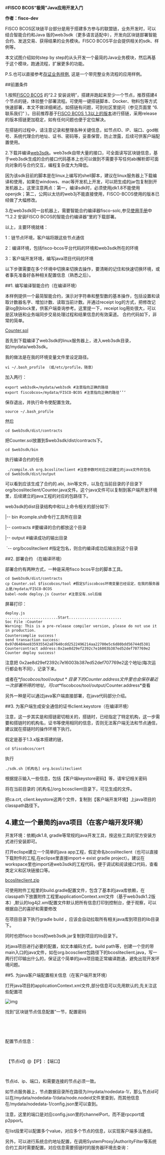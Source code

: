 #**FISCO BCOS“极简”Java应用开发入门**

**作者：fisco-dev**   

FISCO BCOS区块链平台部分是用于搭建多方参与的联盟链，业务开发时，可以结合智能合约和Java 版的web3sdk（更多语言适配中），开发向区块链部署智能合约、发送交易、获得结果的业务模块。FISCO BCOS平台会提供相关的sdk、样例等。

本文试图介绍如何step by step的从头开发一个最简的Java业务模块，然后再基于这个模块，跑通流程，扩展更多的功能。

P.S.也可以直接参考[存证业务样例](https://github.com/FISCO-BCOS/evidenceSample), 这是一个带完整业务流程的应用样例。

##前置条件 

1.按照[FISCO BCOS](https://github.com/FISCO-BCOS/FISCO-BCOS) 的“2.2 安装说明”，搭建并跑起来至少一个节点，推荐搭建4个节点的链，体验整个部署流程。可使用一键搭链脚本、Docker、物料包等方式快速部署，本文不做详细阐述。如搭链有问题，可到社区里提问（参见页面里 “6.联系我们” ）。目前推荐基于[FISCO BCOS 1.3以上的版本](https://github.com/FISCO-BCOS/FISCO-BCOS/releases)进行搭链，采用release的版本搭链更加稳定，如有任何问题也便于定位解决。

在搭链的过程中，请注意记录和整理各种关键信息，如节点ID、IP、端口、god帐号、系统代理合约地址、证书、密码等，妥善保管，防止泄露，后续可供客户端配置使用。

2.下载并编译[web3sdk](https://github.com/FISCO-BCOS/web3sdk)。web3sdk自带大量的接口，可全面读写区块链信息，基于web3sdk生成的合约接口代码基本上也可以做到不需要手写任何abi解析即可面向对象的与合约交互，编程复杂度大为降低。

因为该sdk目前的脚本是在linux上编写的shell脚本，建议在linux服务器上下载编译和使用，如果在windows、mac等开发机上开发，可以把生成的jar包复制到开发机器上。这里注意两点：第一，编译sdk时，必须使用jdk1.8不能使用openjdk；第二，公网以太坊的web3j不能直接使用，FISCO-BCOS使用的版本已经做了大幅修改。

3.在web3sdk同一台机器上，需要智能合约编译器fisco-solc,参见[使用手册](https://github.com/FISCO-BCOS/FISCO-BCOS/tree/master/doc/manual)中 “1.2.2 安装FISCO BCOS的智能合约编译器“里的下载部署。

以上，主要环境就绪：

1：链节点环境，客户端将跟这些节点通信

2：编译环境，包括fisco-bcos平台代码的环境和web3sdk所在的环境

3：客户端开发环境，编写java项目代码的环境

以下步骤需要在多个环境中切换来切换去操作，要清晰的记住和快速切换环境，或者事先准备好各种相关配置信息（熟悉之后）。

##1. 编写编译智能合约（在编译环境）

本样例提供一个最简智能合约，演示对字符串和整型数的基本操作，包括设置和读取计数器名字、增加计数、读取当前计数。并通过receipt log的方式，把修改记录log到block里，供客户端查询参考。这里提一下，receipt log用处很大，可以是区块链和业务端同步交易处理过程和结果信息的有效渠道。 合约代码如下，非常的简单。



[Counter.sol](/counter.sol)



首先到下载编译了web3sdk的linux服务器上，进入web3sdk目录，如/mydata/web3sdk。

我的做法是在我的环境变量文件里设定路径。

```
vi ~/.bash_profile （或/etc/profile，随意）
```

加入两行：

```
export web3sdk=/mydata/web3sdk #注意指向正确的路径
export fiscobcos=/mydata/FISCO-BCOS #注意指向正确的路径‘’‘ 
```

保存退出，并执行命令使配置生效。

```
source ~/.bash_profile
```
然后

```
cd $web3sdk/dist/contracts
```
把Counter.sol放置到$web3sdk/dist/contracts下。
```
cd $web3sdk/bin
```
执行编译合约的任务
```
 ./compile.sh org.bcosliteclient #注意参数时对应之前建立的java文件的包名
cd $web3sdk/dist/output
```
可以看到应该生成了合约的.abi, .bin等文件，以及在当前目录的子目录下 org/bcosliteclient/Counter.java文件。这个java文件可以复制到客户端开发环境里，后续建立的java工程的对应的包路径下。

web3sdk的dist目录结构中和以上命令相关的部分如下:

|-- bin     #comple.sh命令行工具所在目录

|-- contracts #要编译的合约都放这个目录

|-- output  #编译成功的输出目录

​    `-- org/bcosliteclient  #指定包名，则合约编译成功后输出到这个目录

##2. 部署合约 （在编译环境）

部署合约有两种方式，一种是采用fisco bcos平台的脚本工具。
```
cd $web3sdk/dist/contracts
cp Counter.sol $fiscobcos/tool #假定$fiscobcos环境变量已经设定，在我的服务器上是/mydata/FISCO-BCOS
babel-node deploy.js Counter #注意没有.sol后缀
```
屏幕打印：
```
deploy.js  
........................Start........................
Soc File :Counter
Warning: This is a pre-release compiler version, please do not use it in production.
Countercomplie success！
send transaction success: 0x97d6484ee835935542a87640cdd2522496214aa22700e5c6d80bdd56744d5381
Countercontract address:0x2ae8d29ef2392c7e16003b387ed52def707769e2
Counter deploy success!
```
注意把 0x2ae8d29ef2392c7e16003b387ed52def707769e2这个地址(每次运行都会有不同），记录下来。

或者在*$fiscobcos/tool/output*目录下的Counter.address文件里也会保存最近一次部署所得的地址，可cat *$fiscobcos/tool/output/Counter.address*查看

另外一种是可以通过java客户端直接部署，在java代码部分介绍。

##3. 为客户端生成安全通信的证书client.keystore（在编译环境）

注意，这一步其实是和搭链密切相关的，搭链时，已经指定了特定机构，这一步需要和搭链时的机构名，证书等使用相同的信息，否则无法客户端无法和节点通信，建议就在搭链时的操作环境下执行。

假定是基于1.3.x版本搭建的链，
```
cd $fiscobcos/cert
```
执行
```
./sdk.sh [机构名] org.bcosliteclient
```
根据提示输入一些信息，包括【客户端keystore密码】等，请牢记相关密码

将在当前目录的 [机构名]/org.bcosclient目录下，可见生成的文件。

把ca.crt, client.keystore这两个文件，复制到【客户端开发环境】上java项目的classpath路径下。

## 4.建立一个最简的java项目（在客户端开发环境）

开发环境：依赖jdk1.8, gradle等常规的java开发工具，按这些工具的官方安装方式进行安装即可。

打开eclispe建立一个简单的java app工程，假定命名bcosliteclient（也可以直接下载附件的工程,在eclipse里直接import-> exist gradle project）。建议在workspace里也import进web3sdk的工程代码，便于调试和阅读接口代码，查看类定义和区块链接口等。

[bcosliteclient.zip](/image/xx.zip)

可使用附件工程里的build.gradle配置文件，包含了基本的java库依赖，在classpath下放置附件工程里applicationContext.xml文件（基于web3sdk1.2版本）,默认的log4j2.xml配置文件默认把所有信息打印到控制台，便于观察，可以根据自己的喜好和需要修改

在项目目录下执行gradle build ，应该会自动拉取所有相关java库到项目的lib目录下。

同时也把fisco bcos的web3sdk.jar复制到项目的lib目录下。

对java项目进行必要的配置，如文本编码方式，build path等，创建一个空的带main入口的java文件，如在org.bcosclient包路径下的bcosliteclient.java，写一两行打印输出什么的，保证这个简单的java项目能正常编译跑通，避免出现开发环境问题。

##5. 为java客户端配置相关信息（在客户端开发环境）

打开java项目的applicationContext.xml文件,部分信息可以先用默认的,先关注这些配置项

![img](/image/javaconfig.png)

找到”区块链节点信息配置”一节，配置密码

​    <property name="keystorePassWord" value="【生成client.keystore时对应的密码】" />

​    <property name="clientCertPassWord" value="【生成client.keystore时对应的密码】" />

配置节点信息：

<property name="connectionsStr">

​	<list>

​	    <value>【节点id】@【IP】:【端口】</value>

​	</list>

</property>

节点id、ip、端口，和需要连接的节点必须一致。

如节点服务器上，节点数据目录所在路径为/mydata/nodedata-1/，那么节点id可以在/mydata/nodedata-1/data/node.nodeid文件里查到，而其他信息在/mydata/nodedata-1/config.json里可以查到。

注意，这里的端口是对应config.json里的channelPort，而不是rpcport或p2pport。

在list段里可以配置多个value，对应多个节点的信息，以实现客户端多活通信。

另外，可以进行系统合约地址配置，在调用SystemProxy|AuthorityFilter等系统合约工具时需要配置。对应信息需要搭链时的服务器环境去查询：

​	<bean id="toolConf" class="org.bcos.contract.tools.ToolConf">

​		<property name="systemProxyAddress" value="【系统合约代理地址,对应节点config.json里的systemproxyaddress】" />

​		<!--GOD账户的私钥-->

​		<property name="privKey" value="【对应搭链创建god帐号环境$fiscobcos/tool/godInfo.txt里的privKey】" />

​		<!--GOD账户-->

​		<property name="account" value="【对应搭链创建god帐号环境$fiscobcos/tool/godInfo.txt里的address】" />

​		<property name="outPutpath" value="./output/" />

​	</bean>

## 6. 编写java客户端代码调用合约（在客户端开发环境）

示例用一个单独的CounterClient.java文件来包含所有相关代码，包括初始化客户端，部署合约，修改名字，发交易调用计数器计数，查询交易回执等。注意项目目录下的Counter.java是由web3sdk的compile.sh工具根据Counter.sol合约自动生成的，不需要进行修改。

代码相当简单，可直接阅读和使用。

![CounterClient.java](/image/xx.java)

注意，如果采用java客户端部署合约，则把main方法里的deployCounter()注释去掉。

代码里对应sol合约的接口，做了一次setname交易，一次addcount交易, 并获取交易后的结果，解析receipt（对应sol合约里的event）里的日志信息。

采用了java的Future特性来等待区块链共识，示例代码是同步堵塞等待，可以根据自己的需要，基于Future改为异步等待或响应式通知。

运行后，屏幕打印出以下信息，则大功告成
```
2018-07-09 18:25:51.963 [main] INFO  bcosliteclient(CounterClient.java:90) - setname-->oldname:[MyCounter from:500,inc：100],newname=[MyCounter from:500,inc：100]

2018-07-09 18:25:51.980 [main] INFO  bcosliteclient(CounterClient.java:98) - Current Counter:600

2018-07-09 18:25:51.984 [main] INFO  bcosliteclient(CounterClient.java:106) - addcount-->inc:100,before：500,after：600,memo=when tx done,counter inc 100

2018-07-09 18:25:51.998 [main] INFO  bcosliteclient(CounterClient.java:145) - <--startBlockNumber = 251,finish blocknmber=252
```
说是“极简”，实际上配置和工具使用步骤还是有几步，所以回头给标题中的“极简”加了双引号：）FISCO BCOS开源社区会逐步优化，争取可以做到“秒写代码”。

至少到此为止，已经有了一条可运行的链，一个可自由发挥的客户端，可以继续深度开发体验如CNS，系统合约，权限等更多的FISCO BCOS功能了。